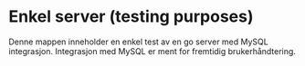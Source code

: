 # Enkel server (testing purposes)

Denne mappen inneholder en enkel test av en go server med MySQL integrasjon. Integrasjon med MySQL er ment for fremtidig brukerhåndtering.
